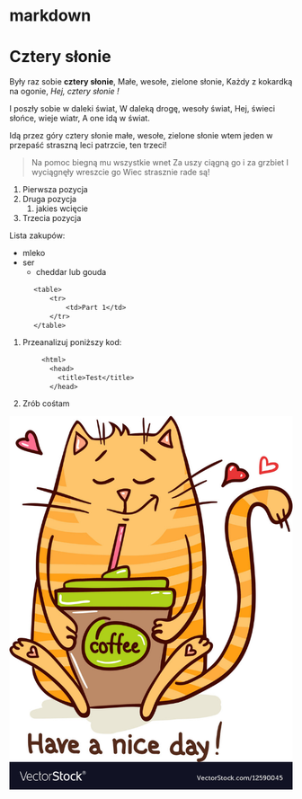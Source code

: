 # markdown
# Cztery słonie

Były raz sobie **cztery słonie**,
Małe, wesołe, zielone słonie,
Każdy z kokardką na ogonie,
*Hej, cztery słonie !*

I poszły sobie w daleki świat,
W daleką drogę, wesoły świat,
Hej, świeci słońce, wieje wiatr,
A one idą w świat.

Idą przez góry cztery słonie
małe, wesołe, zielone słonie
wtem jeden w przepaść straszną leci
patrzcie, ten trzeci!

> Na pomoc biegną mu wszystkie wnet
Za uszy ciągną go i za grzbiet
I wyciągnęły wreszcie go
Wiec strasznie rade są!

1. Pierwsza pozycja
2. Druga pozycja
   1. jakies wcięcie
4. Trzecia pozycja

Lista zakupów:
- mleko
- ser
    - cheddar lub gouda

```
      <table>
          <tr>
              <td>Part 1</td>
          </tr>
      </table>
```
1. Przeanalizuj poniższy kod:
```
        <html>
          <head>
            <title>Test</title>
          </head>
```
2. Zrób cośtam

![This is an image of a cat](./kot.jpg)
